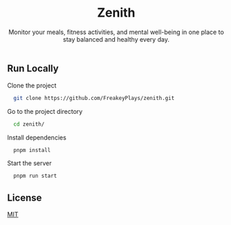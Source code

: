 <div align="center">
  <h1>Zenith</h1>
</div>

<div align="center">
  Monitor your meals, fitness activities, and mental well-being in one place to stay balanced and healthy every day.
  <br /> </br>
</div>

## Run Locally

Clone the project

```bash
  git clone https://github.com/FreakeyPlays/zenith.git
```

Go to the project directory

```bash
  cd zenith/
```

Install dependencies

```bash
  pnpm install
```

Start the server

```bash
  pnpm run start
```

## License

[MIT](https://github.com/FreakeyPlays/zenith/blob/main/LICENCE)